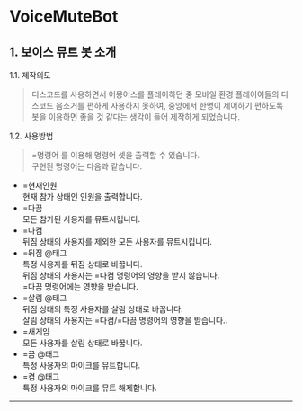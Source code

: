 # VoiceMuteBot
## 1. 보이스 뮤트 봇 소개
1.1. 제작의도
> 디스코드를 사용하면서 어몽어스를 플레이하던 중
모바일 환경 플레이어들의 디스코드 음소거를 편하게 사용하지 못하여,
중앙에서 한명이 제어하기 편하도록 봇을 이용하면
좋을 것 같다는 생각이 들어 제작하게 되었습니다.



1.2. 사용방법       
   
> =명령어 를 이용해 명령어 셋을 출력할 수 있습니다.   
> 구현된 명령어는 다음과 같습니다.   
   
  + =현재인원   
  현재 참가 상태인 인원을 출력합니다.   
  + =다끔   
  모든 참가된 사용자를 뮤트시킵니다.   
  + =다켬   
  뒤짐 상태의 사용자를 제외한 모든 사용자를 뮤트시킵니다.   
  + =뒤짐 @태그   
  특정 사용자를 뒤짐 상태로 바꿉니다.   
  뒤짐 상태의 사용자는 =다켬 명령어의 영향을 받지 않습니다.   
  =다끔 명령어에는 영향을 받습니다.   
  + =살림 @태그   
  뒤짐 상태의 특정 사용자를 살림 상태로 바꿉니다.   
  살림 상태의 사용자는 =다켬/=다끔 명령어의 영향을 받습니다..   
  + =새게임   
  모든 사용자를 살림 상태로 바꿉니다.   
  + =끔 @태그   
  특정 사용자의 마이크를 뮤트합니다.   
  + =켬 @태그   
  특정 사용자의 마이크를 뮤트 해제합니다.   

<hr/>
